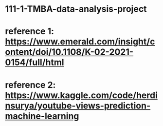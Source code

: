 # 111-1-TMBA-data-analysis-project
# reference 1: https://www.emerald.com/insight/content/doi/10.1108/K-02-2021-0154/full/html
# reference 2: https://www.kaggle.com/code/herdinsurya/youtube-views-prediction-machine-learning

